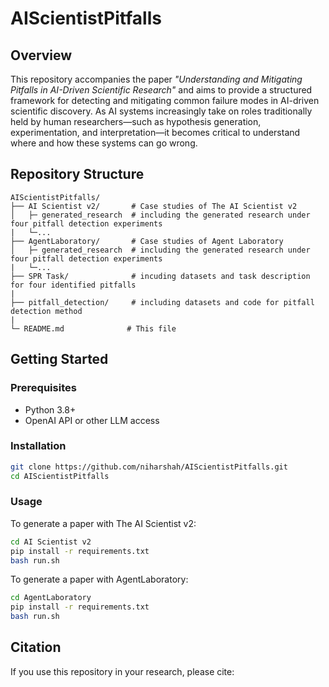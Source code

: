 # AIScientistPitfalls

## Overview

This repository accompanies the paper *"Understanding and Mitigating Pitfalls in AI-Driven Scientific Research"* and aims to provide a structured framework for detecting and mitigating common failure modes in AI-driven scientific discovery. As AI systems increasingly take on roles traditionally held by human researchers—such as hypothesis generation, experimentation, and interpretation—it becomes critical to understand where and how these systems can go wrong.

## Repository Structure

```
AIScientistPitfalls/
├── AI Scientist v2/       # Case studies of The AI Scientist v2
│   ├─ generated_research  # including the generated research under four pitfall detection experiments
|   └─...
├── AgentLaboratory/       # Case studies of Agent Laboratory
│   ├─ generated_research  # including the generated research under four pitfall detection experiments
|   └─...
├── SPR Task/              # incuding datasets and task description for four identified pitfalls
|
├── pitfall_detection/     # including datasets and code for pitfall detection method 
|                            
└─ README.md              # This file
```

## Getting Started

### Prerequisites

- Python 3.8+
- OpenAI API or other LLM access

### Installation

```bash
git clone https://github.com/niharshah/AIScientistPitfalls.git
cd AIScientistPitfalls
```

### Usage

To generate a paper with The AI Scientist v2:

```bash
cd AI Scientist v2
pip install -r requirements.txt
bash run.sh
```

To generate a paper with AgentLaboratory:

```bash
cd AgentLaboratory
pip install -r requirements.txt
bash run.sh
```


## Citation

If you use this repository in your research, please cite:

```

```



